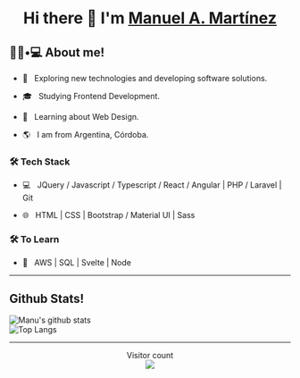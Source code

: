 <h1 align="center">Hi there 👋 I'm <a href="" target="_blank">Manuel A. Martínez</a></h1>

<h2>👨🏻•💻 About me!</h2>

- 🤔 &nbsp; Exploring new technologies and developing software solutions.

- 🎓 &nbsp; Studying Frontend Development.

- 🌱 &nbsp; Learning about Web Design.

- 🌎 &nbsp; I am from Argentina, Córdoba.


<h3>🛠 Tech Stack</h3>


- 💻 &nbsp; JQuery / Javascript / Typescript / React / Angular | PHP / Laravel | Git

- 🌐 &nbsp; HTML | CSS | Bootstrap / Material UI | Sass 


<h3>🛠 To Learn</h3>

- 🔧 &nbsp; AWS | SQL | Svelte | Node

<hr>


<h2>Github Stats!</h2>

![Manu's github stats](https://github-readme-stats.vercel.app/api?username=manumartinz&theme=tokyonight&show_icons=true)
<br>
![Top Langs](https://github-readme-stats.vercel.app/api/top-langs/?username=manumartinz&layout=compact&theme=tokyonight&show_icons=true)

<!--
<h2>Connect with me!</h2>
<p align="center">
<a href="https://manu-martinez.netlify.app/#inicio" target="_blank"><img alt="Portfolio" src="https://img.shields.io/badge/Website-Portfolio-blue?style=flat&logo=google-chrome"></a>
<a href="https://www.linkedin.com/in/manuel-mart%C3%ADnez-09651b1b6/" target="_blank"><img alt="LinkedIn" src="https://img.shields.io/badge/LinkedIn-@manuelmartinez-blue?style=flat&logo=linkedin"></a>
<a href="mailto:manumartinz@gmail.com"><img alt="Email" src="https://img.shields.io/badge/Email-manumartinz@gmail.com-blue?style=flat&logo=gmail"></a>
</p>
--> 
<hr>
<p align="center"> 
  Visitor count<br>
  <img src="https://profile-counter.glitch.me/manumartinz/count.svg" />
</p>
